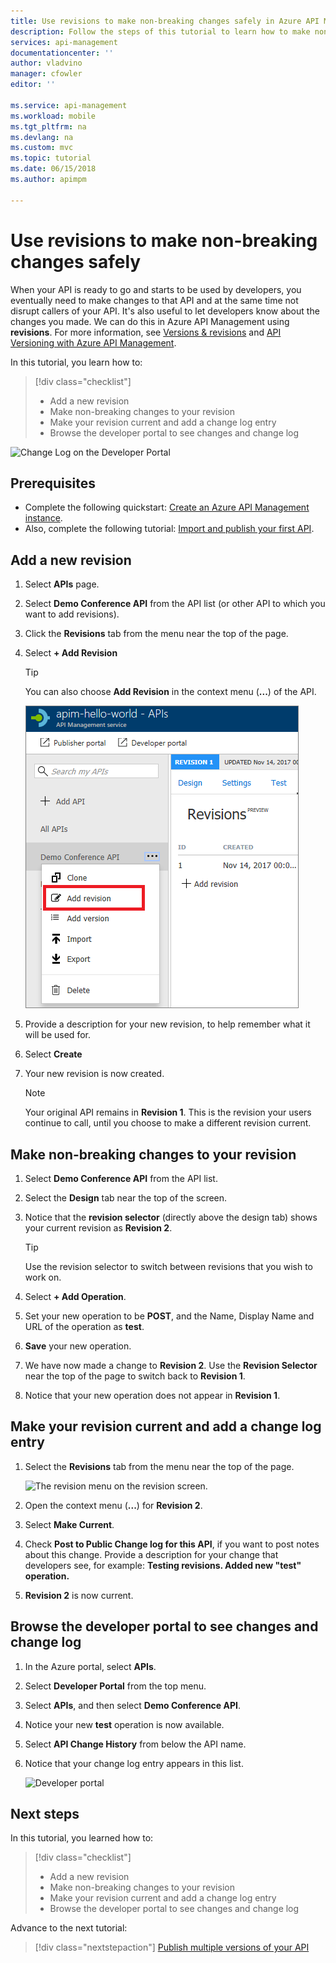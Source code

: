 ```yaml
---
title: Use revisions to make non-breaking changes safely in Azure API Management | Microsoft Docs
description: Follow the steps of this tutorial to learn how to make non-breaking changes using revisions in API Management.
services: api-management
documentationcenter: ''
author: vladvino
manager: cfowler
editor: ''

ms.service: api-management
ms.workload: mobile
ms.tgt_pltfrm: na
ms.devlang: na
ms.custom: mvc
ms.topic: tutorial
ms.date: 06/15/2018
ms.author: apimpm

---
```


# Use revisions to make non-breaking changes safely
When your API is ready to go and starts to be used by developers, you eventually need to make changes to that API and at the same time not disrupt callers of your API. It's also useful to let developers know about the changes you made. We can do this in Azure API Management using **revisions**. For more information, see [Versions & revisions](https://blogs.msdn.microsoft.com/apimanagement/2017/09/14/versions-revisions/) and [API Versioning with Azure API Management](https://blogs.msdn.microsoft.com/apimanagement/2017/09/13/api-versioning-with-azure-api-management/).

In this tutorial, you learn how to:

> [!div class="checklist"]
> * Add a new revision
> * Make non-breaking changes to your revision
> * Make your revision current and add a change log entry
> * Browse the developer portal to see changes and change log

![Change Log on the Developer Portal](media/api-management-getstarted-revise-api/azure_portal.PNG)

## Prerequisites

+ Complete the following quickstart: [Create an Azure API Management instance](get-started-create-service-instance.md).
+ Also, complete the following tutorial: [Import and publish your first API](import-and-publish.md).

## Add a new revision

1. Select **APIs** page.
2. Select **Demo Conference API** from the API list (or other API to which you want to add revisions).
3. Click the **Revisions** tab from the menu near the top of the page.
4. Select **+ Add Revision**

    > [!TIP]
    > You can also choose **Add Revision** in the context menu (**...**) of the API.
    
    ![Revisions menu near top of screen](media/api-management-getstarted-revise-api/TopMenu.PNG)

5. Provide a description for your new revision, to help remember what it will be used for.
6. Select **Create**
7. Your new revision is now created.

    > [!NOTE]
    > Your original API remains in **Revision 1**. This is the revision your users continue to call, until you choose to make a different revision current.

## Make non-breaking changes to your revision

1. Select **Demo Conference API** from the API list.
2. Select the **Design** tab near the top of the screen.
3. Notice that the **revision selector** (directly above the design tab) shows your current revision as **Revision 2**.

    > [!TIP]
    > Use the revision selector to switch between revisions that you wish to work on.

4. Select **+ Add Operation**.
5. Set your new operation to be **POST**, and the Name, Display Name and URL of the operation as **test**.
6. **Save** your new operation.
7. We have now made a change to **Revision 2**. Use the **Revision Selector** near the top of the page to switch back to **Revision 1**.
8. Notice that your new operation does not appear in **Revision 1**. 

## Make your revision current and add a change log entry

1. Select the **Revisions** tab from the menu near the top of the page.

    ![The revision menu on the revision screen.](media/api-management-getstarted-revise-api/RevisionsMenu.PNG)
2. Open the context menu (**...**) for **Revision 2**.
3. Select **Make Current**.
4. Check **Post to Public Change log for this API**, if you want to post notes about this change. Provide a description for your change that developers see, for example: **Testing revisions. Added new "test" operation.**
5. **Revision 2** is now current.

## Browse the developer portal to see changes and change log

1. In the Azure portal, select **APIs**.
2. Select **Developer Portal** from the top menu.
3. Select **APIs**, and then select **Demo Conference API**.
4. Notice your new **test** operation is now available.
5. Select **API Change History** from below the API name.
6. Notice that your change log entry appears in this list.

    ![Developer portal](media/api-management-getstarted-revise-api/developer_portal.PNG)

## Next steps

In this tutorial, you learned how to:

> [!div class="checklist"]
> * Add a new revision
> * Make non-breaking changes to your revision
> * Make your revision current and add a change log entry
> * Browse the developer portal to see changes and change log

Advance to the next tutorial:

> [!div class="nextstepaction"]
> [Publish multiple versions of your API](api-management-get-started-publish-versions.md)